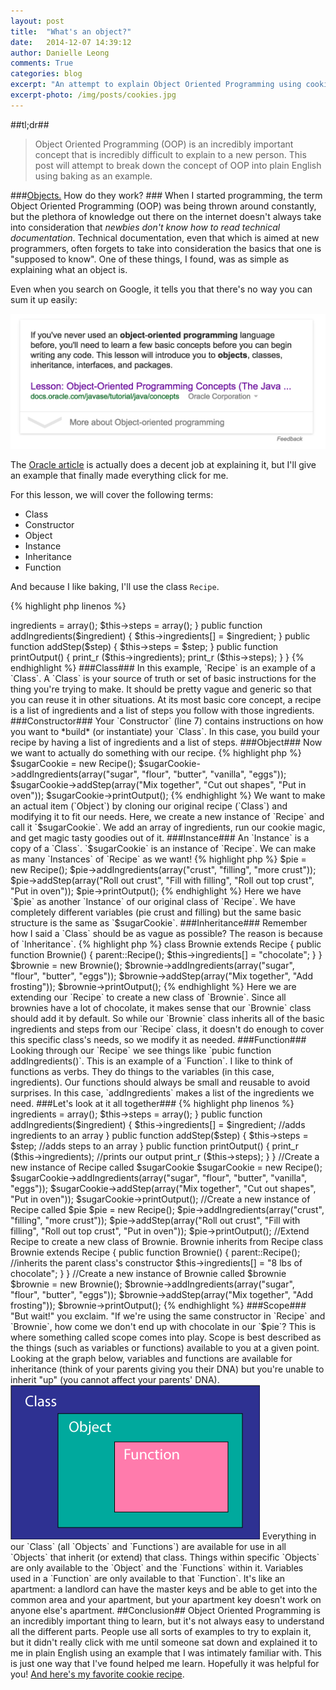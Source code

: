 ```yaml
---
layout: post
title:  "What's an object?"
date:   2014-12-07 14:39:12
author: Danielle Leong
comments: True
categories: blog
excerpt: "An attempt to explain Object Oriented Programming using cookies, pies, and brownies." 
excerpt-photo: /img/posts/cookies.jpg
---
```


##tl;dr##
>Object Oriented Programming (OOP) is an incredibly important concept that is incredibly difficult to explain to a new person. This post will attempt to break down the concept of OOP into plain English using baking as an example. 

###<a href="/img/posts/magnets.jpg">Objects.</a> How do they work? ###
When I started programming, the term Object Oriented Programming (OOP) was being thrown around constantly, but the plethora of knowledge out there on the internet doesn't always take into consideration that *newbies don't know how to read technical documentation*. Technical documentation, even that which is aimed at new programmers, often forgets to take into consideration the basics that one is "supposed to know". One of these things, I found, was as simple as explaining what an object is. 
 
Even when you search on Google, it tells you that there's no way you can sum it up easily: 

<img src="/img/posts/ooo.png" alt="Thanks, Google"/>

The <a href="http://docs.oracle.com/javase/tutorial/java/concepts/object.html">Oracle article</a> is actually does a decent job at explaining it, but I'll give an example that finally made everything click for me. 

For this lesson, we will cover the following terms: 

* Class
* Constructor
* Object
* Instance 
* Inheritance
* Function

And because I like baking, I'll use the class `Recipe`.


{% highlight php linenos %}
<? php

class Recipe {
	protected $ingredients;
	protected $steps;

	public function Recipe() {
		$this->ingredients = array();
		$this->steps = array();
	}

	public function addIngredients($ingredient) {
		$this->ingredients[] = $ingredient;
	}

	public function addStep($step) {
		$this->steps = $step;
	}

	public function printOutput() {
		print_r ($this->ingredients);
		print_r ($this->steps);
	}
}

{% endhighlight %}


###Class###
In this example, `Recipe` is an example of a `Class`. A `Class` is your source of truth or set of basic instructions for the thing you're trying to make. It should be pretty vague and generic so that you can reuse it in other situations. At its most basic core concept, a recipe is a list of ingredients and a list of steps you follow with those ingredients. 

###Constructor###
Your `Constructor` (line 7) contains instructions on how you want to *build* (or instantiate) your `Class`. In this case, you build your recipe by having a list of ingredients and a list of steps. 


###Object###

Now we want to actually do something with our recipe. 
{% highlight php %}

$sugarCookie = new Recipe();
$sugarCookie->addIngredients(array("sugar", "flour", "butter", "vanilla", "eggs"));
$sugarCookie->addStep(array("Mix together", "Cut out shapes", "Put in oven"));
$sugarCookie->printOutput();

{% endhighlight %}

We want to make an actual item (`Object`) by cloning our original recipe (`Class`) and modifying it to fit our needs. Here, we create a new instance of `Recipe` and call it `$sugarCookie`. We add an array of ingredients, run our cookie magic, and get magic tasty goodies out of it.  

###Instance###
An `Instance` is a copy of a `Class`. `$sugarCookie` is an instance of `Recipe`. We can make as many `Instances` of `Recipe` as we want! 

{% highlight php %}
$pie = new Recipe();
$pie->addIngredients(array("crust", "filling", "more crust"));
$pie->addStep(array("Roll out crust", "Fill with filling", "Roll out top crust", "Put in oven"));
$pie->printOutput();

{% endhighlight %}

Here we have `$pie` as another `Instance` of our original class of `Recipe`. We have completely different variables (pie crust and filling) but the same basic structure is the same as `$sugarCookie`. 

###Inheritance###
Remember how I said a `Class` should be as vague as possible? The reason is because of `Inheritance`. 

{% highlight php %}

class Brownie extends Recipe {

	public function Brownie() {
		parent::Recipe();
		$this->ingredients[] = "chocolate";
	}
}

$brownie = new Brownie();
$brownie->addIngredients(array("sugar", "flour", "butter", "eggs"));
$brownie->addStep(array("Mix together", "Add frosting"));
$brownie->printOutput();

{% endhighlight %}

Here we are extending our `Recipe` to create a new class of `Brownie`. Since all brownies have a lot of chocolate, it makes sense that our `Brownie` class should add it by default. So while our `Brownie` class inherits all of the basic ingredients and steps from our `Recipe` class, it doesn't do enough to cover this specific class's needs, so we modify it as needed.


###Function### 
Looking through our `Recipe` we see things like `pubic function addIngredients()`. This is an example of a `Function`. I like to think of functions as verbs. They do things to the variables (in this case, ingredients). Our functions should always be small and reusable to avoid surprises. In this case, `addIngredients` makes a list of the ingredients we need. 

###Let's look at it all together###

{% highlight php linenos %}
<?php
//Make a new recipe class that is easy to duplicate 
class Recipe {
	protected $ingredients;
	protected $steps;

	public function Recipe() { //the constructor that builds our class
		$this->ingredients = array();
		$this->steps = array();
	}

	public function addIngredients($ingredient) {
		$this->ingredients[] = $ingredient; //adds ingredients to an array
	}

	public function addStep($step) {
		$this->steps = $step; //adds steps to an array
	}

	public function printOutput() {
		print_r ($this->ingredients); //prints our output
		print_r ($this->steps);
	}
}

//Create a new instance of Recipe called $sugarCookie
$sugarCookie = new Recipe();
$sugarCookie->addIngredients(array("sugar", "flour", "butter", "vanilla", "eggs"));
$sugarCookie->addStep(array("Mix together", "Cut out shapes", "Put in oven"));
$sugarCookie->printOutput();

//Create a new instance of Recipe called $pie
$pie = new Recipe();
$pie->addIngredients(array("crust", "filling", "more crust"));
$pie->addStep(array("Roll out crust", "Fill with filling", "Roll out top crust", "Put in oven"));
$pie->printOutput();


//Extend Recipe to create a new class of Brownie. Brownie inherits from Recipe
class Brownie extends Recipe {
	public function Brownie() {
		parent::Recipe(); //inherits the parent class's constructor 
		$this->ingredients[] = "8 lbs of chocolate";
	}
}

//Create a new instance of Brownie called $brownie
$brownie = new Brownie();
$brownie->addIngredients(array("sugar", "flour", "butter", "eggs"));
$brownie->addStep(array("Mix together", "Add frosting"));
$brownie->printOutput();

{% endhighlight %}


###Scope###
"But wait!" you exclaim. "If we're using the same constructor in `Recipe` and `Brownie`, how come we don't end up with chocolate in our `$pie`? This is where something called scope comes into play. Scope is best described as the things (such as variables or functions) available to you at a given point. Looking at the graph below, variables and functions are available for inheritance (think of your parents giving you their DNA) but you're unable to inherit "up" (you cannot affect your parents' DNA). 

<img src="/img/posts/scope.png" alt="Scope box model"/>

Everything in our `Class` (all `Objects` and `Functions`) are available for use in all `Objects` that inherit (or extend) that class. Things within specific `Objects` are only available to the `Object` and the `Functions` within it. Variables used in a `Function` are only available to that `Function`. It's like an apartment: a landlord can have the master keys and be able to get into the common area and your apartment, but your apartment key doesn't work on anyone else's apartment.  

##Conclusion##
Object Oriented Programming is an incredibly important thing to learn, but it's not always easy to understand all the different parts. People use all sorts of examples to try to explain it, but it didn't really click with me until someone sat down and explained it to me in plain English using an example that I was intimately familiar with. This is just one way that I've found helped me learn. Hopefully it was helpful for you! 

<a href="http://www.seriouseats.com/recipes/2013/12/the-food-lab-best-chocolate-chip-cookie-recipe.html">And here's my favorite cookie recipe</a>. 
